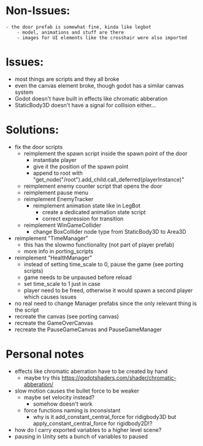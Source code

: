 # Non-Issues:

    - the door prefab is somewhat fine, kinda like legbot
        - model, animations and stuff are there
        - images for UI elements like the crosshair were also imported

# Issues:

- most things are scripts and they all broke
- even the canvas element broke, though godot has a similar canvas system
- Godot doesn't have built in effects like chromatic abberation
- StaticBody3D doesn't have a signal for collision either...
    
# Solutions:

- fix the door scripts
    - reimplement the spawn script inside the spawn point of the door
        - instantiate player
        - give it the position of the spawn point
        - append to root with "get_node("/root").add_child.call_deferred(playerInstance)"
    - reimplement enemy counter script that opens the door
    - reimplement pause menu
    - reimplement EnemyTracker
        - reimplement animation state like in LegBot
            - create a dedicated animation state script
            - correct expression for transition
    - reimplement WinGameCollider
        - change BoxCollider node type from StaticBody3D to Area3D
- reimplement "TimeManager"
    - this has the slowmo functionality (not part of player prefab)
    - more info in porting_scripts
- reimplement "HealthManager"
    - instead of setting time_scale to 0, pause the game (see porting scripts)
    - game needs to be unpaused before reload
    - set time_scale to 1 just in case
    - player need to be freed, otherwise it would spawn a second player which causes issues
- no real need to change Manager prefabs since the only relevant thing is the script
- recreate the canvas (see porting canvas)
- recreate the GameOverCanvas
- recreate the PauseGameCanvas and PauseGameManager


# Personal notes

- effects like chromatic aberration have to be created by hand
    - maybe try this https://godotshaders.com/shader/chromatic-abberation/
- slow motion causes the bullet force to be weaker
    - maybe set velocity instead?
        - somehow doesn't work
    - force functions naming is inconsistant
        - why is it add_constant_central_force for ridigbody3D but apply_constant_central_force for rigidbody2D!?
- how do I carry exported variables to a higher level scene?
- pausing in Unity sets a bunch of variables to paused
